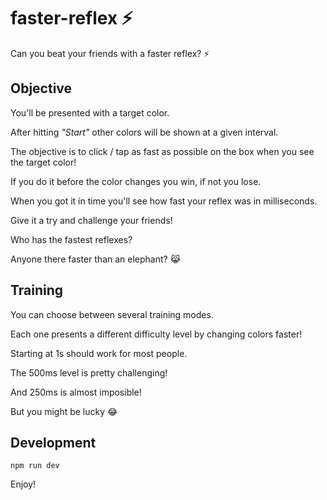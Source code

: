 # faster-reflex ⚡️

Can you beat your friends with a faster reflex? ⚡️

## Objective

You'll be presented with a target color.

After hitting _"Start"_ other colors will be shown at a given interval.

The objective is to click / tap as fast as possible on the box when you see the target color!

If you do it before the color changes you win, if not you lose.

When you got it in time you'll see how fast your reflex was in milliseconds.

Give it a try and challenge your friends!

Who has the fastest reflexes?

Anyone there faster than an elephant? 😹

## Training

You can choose between several training modes.

Each one presents a different difficulty level by changing colors faster!

Starting at 1s should work for most people.

The 500ms level is pretty challenging!

And 250ms is almost imposible!

But you might be lucky 😂

## Development

`npm run dev`


Enjoy!

